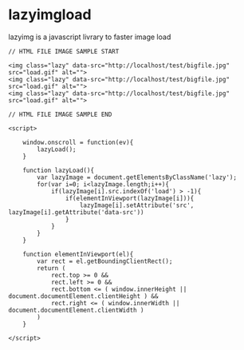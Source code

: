 # lazyimgload
lazyimg is a javascript livrary to faster image load


	// HTML FILE IMAGE SAMPLE START

	<img class="lazy" data-src="http://localhost/test/bigfile.jpg" src="load.gif" alt="">
	<img class="lazy" data-src="http://localhost/test/bigfile.jpg" src="load.gif" alt="">
	<img class="lazy" data-src="http://localhost/test/bigfile.jpg" src="load.gif" alt="">
	
	// HTML FILE IMAGE SAMPLE END

	<script>

		window.onscroll = function(ev){
			lazyLoad();
		}

		function lazyLoad(){
			var lazyImage = document.getElementsByClassName('lazy');
			for(var i=0; i<lazyImage.length;i++){
				if(lazyImage[i].src.indexOf('load') > -1){
					if(elementInViewport(lazyImage[i])){
						lazyImage[i].setAttribute('src', lazyImage[i].getAttribute('data-src'))
					}
				}
			}
		}

		function elementInViewport(el){
			var rect = el.getBoundingClientRect();
			return (
				rect.top >= 0 &&
				rect.left >= 0 &&
				rect.bottom <= ( window.innerHeight || document.documentElement.clientHeight ) &&
				rect.right <= ( window.innerWidth || document.documentElement.clientWidth )
			)
		}
		
	</script>
